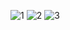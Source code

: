 ![1](src/main/resources/static/images/1.png)
![2](src/main/resources/static/images/2.png)
![3](src/main/resources/static/images/3.png)
